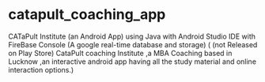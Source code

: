 # catapult_coaching_app
CATaPult Institute (an Android App) using Java with Android Studio IDE with FireBase Console (A google real-time database and storage) ( (not Released on Play Store) CataPult coaching Institute ,a MBA Coaching based in Lucknow ,an interactive android app having all the study material and online interaction options.)
